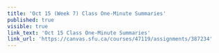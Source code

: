 ```yaml
---
title: 'Oct 15 (Week 7) Class One-Minute Summaries'
published: true
visible: true
link_text: 'Oct 15 Class One-Minute Summaries'
link_url: 'https://canvas.sfu.ca/courses/47119/assignments/387234'
---
```


